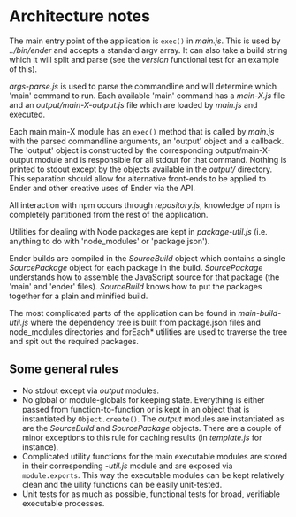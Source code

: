 # Architecture notes

The main entry point of the application is `exec()` in *main.js*. This is used by *../bin/ender* and accepts a standard argv array. It can also take a build string which it will split and parse (see the *version* functional test for an example of this).

*args-parse.js* is used to parse the commandline and will determine which 'main' command to run. Each available 'main' command has a *main-X.js* file and an *output/main-X-output.js* file which are loaded by *main.js* and executed.

Each main main-X module has an `exec()` method that is called by *main.js* with the parsed commandline arguments, an 'output' object and a callback. The 'output' object is constructed by the corresponding output/main-X-output module and is responsible for all stdout for that command. Nothing is printed to stdout except by the objects available in the *output/* directory. This separation should allow for alternative front-ends to be applied to Ender and other creative uses of Ender via the API.

All interaction with npm occurs through *repository.js*, knowledge of npm is completely partitioned from the rest of the application.

Utilities for dealing with Node packages are kept in *package-util.js* (i.e. anything to do with 'node_modules' or 'package.json').

Ender builds are compiled in the *SourceBuild* object which contains a single *SourcePackage* object for each package in the build. *SourcePackage* understands how to assemble the JavaScript source for that package (the 'main' and 'ender' files). *SourceBuild* knows how to put the packages together for a plain and minified build.

The most complicated parts of the application can be found in *main-build-util.js* where the dependency tree is built from package.json files and node_modules directories and forEach* utilities are used to traverse the tree and spit out the required packages.

## Some general rules

 * No stdout except via *output* modules.
 * No global or module-globals for keeping state. Everything is either passed from function-to-function or is kept in an object that is instantiated by `Object.create()`. The *output* modules are instantiated as are the *SourceBuild* and *SourcePackage* objects. There are a couple of minor exceptions to this rule for caching results (in *template.js* for instance).
 * Complicated utility functions for the main executable modules are stored in their corresponding *-util.js* module and are exposed via `module.exports`. This way the executable modules can be kept relatively clean and the uility functions can be easily unit-tested.
 * Unit tests for as much as possible, functional tests for broad, verifiable executable processes.